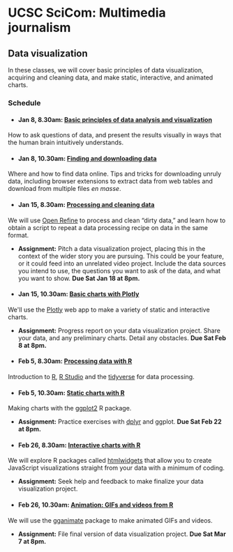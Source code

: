 
# UCSC SciCom:  Multimedia journalism

## Data visualization

In these classes, we will cover basic principles of data visualization, acquiring and cleaning data, and make static, interactive, and animated charts.

### Schedule

- #### Jan 8, 8.30am: [Basic principles of data analysis and visualization](principles.html)
How to ask questions of data, and present the results visually in ways that the human brain intuitively understands.

- #### Jan 8, 10.30am: [Finding and downloading data](acquiring-data.html)
Where and how to find data online. Tips and tricks for downloading unruly data, including browser extensions to  extract data from web tables and download from multiple files *en masse*.

- #### Jan 15, 8.30am: [Processing and cleaning data](cleaning-data.html)
We will use [Open Refine](https://openrefine.org/) to process and clean “dirty data,” and learn how to obtain a script to repeat a data processing recipe on data in the same format.

 -  **Assignment:** Pitch a data visualization project, placing this in the context of the wider story you are pursuing. This could be your feature, or it could feed into an unrelated video project. Include the data sources you intend to use, the questions you want to ask of the data, and what you want to show. **Due Sat Jan 18 at 8pm.**


- #### Jan 15, 10.30am: [Basic charts with Plotly](basic-charts.html)
 We'll use the [Plotly](https://plot.ly/online-chart-maker/) web app to make a variety of static and interactive charts.

 - **Assignment:** Progress report on your data visualization project. Share your data, and any preliminary charts. Detail any obstacles. **Due Sat Feb 8 at 8pm.**


- #### Feb 5, 8.30am: [Processing data with R](data-processing-r.html)
Introduction to [R](https://www.r-project.org/), [R Studio](https://www.rstudio.com/) and the [tidyverse](https://tidyverse.org/) for data processing.

- #### Feb 5, 10.30am: [Static charts with R](static-charts-r.html)
Making charts with the [ggplot2](https://ggplot2.tidyverse.org/) R package.

 - **Assignment:** Practice exercises with [dplyr](https://dplyr.tidyverse.org/) and ggplot. **Due Sat Feb 22 at 8pm.**
 

- #### Feb 26, 8.30am: [Interactive charts with R](interactive-charts-r.html)
We will explore R packages called [htmlwidgets](https://www.htmlwidgets.org/) that allow you to create JavaScript visualizations straight from your data with a minimum of coding.

 - **Assignment:** Seek help and feedback to make finalize your data visualization project.


- #### Feb 26, 10.30am: [Animation: GIFs and videos from R](animations-r.html)
We will use the [gganimate](https://gganimate.com/) package to make animated GIFs and videos.

 - **Assignment:** File final version of data visualization project. **Due Sat Mar 7 at 8pm.**


















